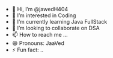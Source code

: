 - 👋 Hi, I’m @jawedH404
- 👀 I’m interested in Coding
- 🌱 I’m currently learning Java FullStack
- 💞️ I’m looking to collaborate on DSA
- 📫 How to reach me ...
- 😄 Pronouns: JaaVed
- ⚡ Fun fact: ..

<!---
jawedH404/jawedH404 is a ✨ special ✨ repository because its `README.md` (this file) appears on your GitHub profile.
You can click the Preview link to take a look at your changes.
--->
